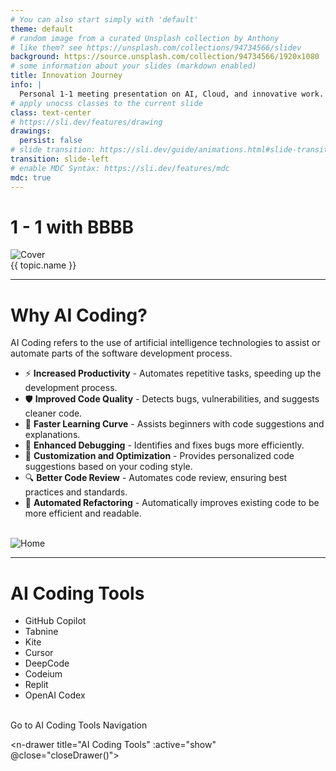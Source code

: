 ```yaml
---
# You can also start simply with 'default'
theme: default
# random image from a curated Unsplash collection by Anthony
# like them? see https://unsplash.com/collections/94734566/slidev
background: https://source.unsplash.com/collection/94734566/1920x1080
# some information about your slides (markdown enabled)
title: Innovation Journey
info: |
  Personal 1-1 meeting presentation on AI, Cloud, and innovative work.
# apply unocss classes to the current slide
class: text-center
# https://sli.dev/features/drawing
drawings:
  persist: false
# slide transition: https://sli.dev/guide/animations.html#slide-transitions
transition: slide-left
# enable MDC Syntax: https://sli.dev/features/mdc
mdc: true
---
```



# 1 - 1 with BBBB

<div class="grid grid-cols-3 gap-4 mt-10">
  <div v-for="(topic, index) in topics" :key="topic.name" 
       class="relative h-64 cursor-pointer group perspective">
    <div class="absolute inset-0 transition-all duration-500 preserve-3d group-hover:[transform:rotateY(180deg)]">
      <div class="absolute inset-0 backface-hidden">
        <img src="./images/coca-cola.jpg" alt="Cover" class="w-full h-full object-cover rounded-lg shadow-lg">
      </div>
      <div class="absolute inset-0 backface-hidden [transform:rotateY(180deg)] bg-gray-100 rounded-lg shadow-lg 
                  flex items-center justify-center text-2xl font-bold text-gray-800">
        <span @click="navigateTo(topic.slideIndex)" class="cursor-pointer">{{ topic.name }}</span>
      </div>
    </div>
  </div>
</div>

<script setup>
const topics = [
  { name: "AI Coding", slideIndex: 2 },
  { name: "Laaa's Evil Idea", slideIndex: 5 },
  { name: "New Way Delivery", slideIndex: 6 }
];

const navigateTo = (slideIndex) => {
  $slidev.nav.go(slideIndex);
};
</script>

<style>
.perspective { perspective: 1000px; }
.backface-hidden { backface-visibility: hidden; }
.preserve-3d { transform-style: preserve-3d; }
</style>


---

# Why AI Coding?

AI Coding refers to the use of artificial intelligence technologies to assist or automate parts of the software development process.
<br>
- ⚡ **Increased Productivity** - Automates repetitive tasks, speeding up the development process.
- 🛡️ **Improved Code Quality** - Detects bugs, vulnerabilities, and suggests cleaner code.
- 🚀 **Faster Learning Curve** - Assists beginners with code suggestions and explanations.
- 🐞 **Enhanced Debugging** - Identifies and fixes bugs more efficiently.
- 🧠 **Customization and Optimization** - Provides personalized code suggestions based on your coding style.
- 🔍 **Better Code Review** - Automates code review, ensuring best practices and standards.
- 🔧 **Automated Refactoring** - Automatically improves existing code to be more efficient and readable.
<br>

<div class="fixed bottom-5 right-5 p-2 bg-white rounded-full shadow-md hover:bg-gray-100 transition-colors cursor-pointer" @click="$slidev.nav.go(1)">
  <img src="./images/home.png" alt="Home" class="w-8 h-8">
</div>


---

# AI Coding Tools

- GitHub Copilot
- Tabnine
- Kite
- Cursor
- DeepCode
- Codeium
- Replit
- OpenAI Codex

<br />

<n-space>
  <span class="color-gray" @mouseover="showDrawer()">Go to AI Coding Tools Navigation</span>

  <n-drawer title="AI Coding Tools" :active="show" @close="closeDrawer()">
    <iframe width="1400" height="100%" :src="url" frameborder="0"></iframe>
  </n-drawer>
</n-space>


<script setup>
  import { ref } from 'vue'
  const show = ref(false)
  const url = ref('')

  function showDrawer() {
    show.value = true
    //url.value = 'https://pnpm.io/zh/motivation'
    url.value = 'http://localhost:8080'
  }

  function closeDrawer() {
    show.value = false
  }

</script>

<div class="fixed bottom-5 right-5 p-2 bg-white rounded-full shadow-md hover:bg-gray-100 transition-colors cursor-pointer" @click="$slidev.nav.go(1)">
  <img src="./images/home.png" alt="Home" class="w-8 h-8">
</div>

---

# My AI Coding Experience

- EEE Formula Development --- Coco
- Draw PlantUML Diagram
- Draw Canvas ICON
- Develop Script for Script Runner
- Develop Web Tool
- Write PPT via slidev

<div class="fixed bottom-5 right-5 p-2 bg-white rounded-full shadow-md hover:bg-gray-100 transition-colors cursor-pointer" @click="$slidev.nav.go(1)">
  <img src="./images/home.png" alt="Home" class="w-8 h-8">
</div>

---

# Laaa's Evil Idea

- Cloud technologies you're working with
- Innovative cloud solutions
- Impact on the business

<div class="fixed bottom-5 right-5 p-2 bg-white rounded-full shadow-md hover:bg-gray-100 transition-colors cursor-pointer" @click="$slidev.nav.go(1)">
  <img src="./images/home.png" alt="Home" class="w-8 h-8">
</div>

---

# Amazing Work

- Highlight your most impressive projects
- Key achievements and innovations
- Future goals and aspirations

<div class="fixed bottom-5 right-5 p-2 bg-white rounded-full shadow-md hover:bg-gray-100 transition-colors cursor-pointer" @click="$slidev.nav.go(1)">
  <img src="./images/home.png" alt="Home" class="w-8 h-8">
</div>
---

# Diagrams

You can create diagrams / graphs from textual descriptions, directly in your Markdown.

<div class="grid grid-cols-4 gap-5 pt-4 -mb-6">

```mermaid {scale: 0.5, alt: 'A simple sequence diagram'}
sequenceDiagram
    Alice->John: Hello John, how are you?
    Note over Alice,John: A typical interaction
```

```mermaid {theme: 'neutral', scale: 0.8}
graph TD
B[Text] --> C{Decision}
C -->|One| D[Result 1]
C -->|Two| E[Result 2]
```

```mermaid
mindmap
  root((mindmap))
    Origins
      Long history
      ::icon(fa fa-book)
      Popularisation
        British popular psychology author Tony Buzan
    Research
      On effectiveness<br/>and features
      On Automatic creation
        Uses
            Creative techniques
            Strategic planning
            Argument mapping
    Tools
      Pen and paper
      Mermaid
```

```plantuml {scale: 0.7}
@startuml

package "Some Group" {
  HTTP - [First Component]
  [Another Component]
}

node "Other Groups" {
  FTP - [Second Component]
  [First Component] --> FTP
}

cloud {
  [Example 1]
}

database "MySql" {
  folder "This is my folder" {
    [Folder 3]
  }
  frame "Foo" {
    [Frame 4]
  }
}

[Another Component] --> [Example 1]
[Example 1] --> [Folder 3]
[Folder 3] --> [Frame 4]

@enduml
```

</div>

Learn more: [Mermaid Diagrams](https://sli.dev/features/mermaid) and [PlantUML Diagrams](https://sli.dev/features/plantuml)

---
layout: iframe

# the web page source
url: http://localhost:8080/
---

---

## 抽屉功能

功能：嵌入 iframe 等内容

<br />

<n-space>
  <span class="color-gray" @mouseover="showDrawer()">鼠标悬浮此处打开抽屉</span>

  <n-drawer title="AI Coding Tools" :active="show" @close="closeDrawer()">
    <iframe width="1400" height="100%" :src="url" frameborder="0"></iframe>
  </n-drawer>
</n-space>


<script setup>
  import { ref } from 'vue'
  const show = ref(false)
  const url = ref('')

  function showDrawer() {
    show.value = true
    //url.value = 'https://pnpm.io/zh/motivation'
    url.value = 'http://localhost:8080'
  }

  function closeDrawer() {
    show.value = false
  }

</script>
